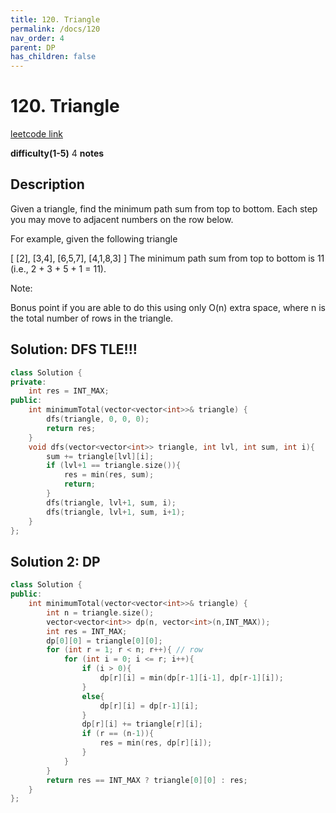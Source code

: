 ```yaml
---
title: 120. Triangle
permalink: /docs/120
nav_order: 4
parent: DP
has_children: false
---
```

# 120. Triangle
[leetcode link](https://leetcode.com/problems/triangle/)

**difficulty(1-5)** 
4
**notes**   

## Description
Given a triangle, find the minimum path sum from top to bottom. Each step you may move to adjacent numbers on the row below.

For example, given the following triangle

[
     [2],
    [3,4],
   [6,5,7],
  [4,1,8,3]
]
The minimum path sum from top to bottom is 11 (i.e., 2 + 3 + 5 + 1 = 11).

Note:

Bonus point if you are able to do this using only O(n) extra space, where n is the total number of rows in the triangle.

## Solution: DFS TLE!!!
```c++
class Solution {
private:
    int res = INT_MAX;
public:
    int minimumTotal(vector<vector<int>>& triangle) {
        dfs(triangle, 0, 0, 0);
        return res;
    }
    void dfs(vector<vector<int>> triangle, int lvl, int sum, int i){
        sum += triangle[lvl][i];
        if (lvl+1 == triangle.size()){
            res = min(res, sum);
            return;
        }        
        dfs(triangle, lvl+1, sum, i);
        dfs(triangle, lvl+1, sum, i+1);
    }
};
```

## Solution 2: DP

```c++
class Solution {
public:
    int minimumTotal(vector<vector<int>>& triangle) {
        int n = triangle.size();
        vector<vector<int>> dp(n, vector<int>(n,INT_MAX));
        int res = INT_MAX;
        dp[0][0] = triangle[0][0];
        for (int r = 1; r < n; r++){ // row
            for (int i = 0; i <= r; i++){
                if (i > 0){
                    dp[r][i] = min(dp[r-1][i-1], dp[r-1][i]);
                }
                else{
                    dp[r][i] = dp[r-1][i];
                }
                dp[r][i] += triangle[r][i];
                if (r == (n-1)){
                    res = min(res, dp[r][i]);
                }
            }
        }
        return res == INT_MAX ? triangle[0][0] : res;
    }
};
```